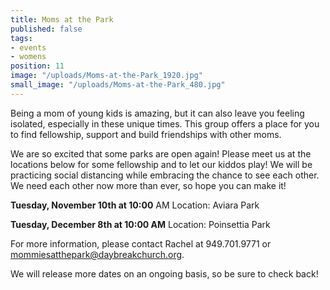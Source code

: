 ```yaml
---
title: Moms at the Park
published: false
tags:
- events
- womens
position: 11
image: "/uploads/Moms-at-the-Park_1920.jpg"
small_image: "/uploads/Moms-at-the-Park_480.jpg"
---
```


Being a mom of young kids is amazing, but it can also leave you feeling isolated, especially in these unique times. This group offers a place for you to find fellowship, support and build friendships with other moms. 

We are so excited that some parks are open again!  Please meet us at the locations below for some fellowship and to let our kiddos play!  We will be practicing social distancing while embracing the chance to see each other. We need each other now more than ever, so hope you can make it!

**Tuesday, November 10th at 10:00** AM Location: Aviara Park

**Tuesday, December 8th at 10:00 AM** Location: Poinsettia Park

For more information, please contact Rachel at 949.701.9771 
or mommiesatthepark@daybreakchurch.org.
 
We will release more dates on an ongoing basis, so be sure to check back!